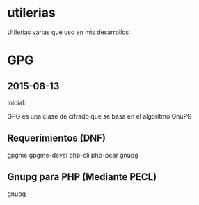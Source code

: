 # utilerias
Utilerias varias que uso en mis desarrollos

# GPG

2015-08-13
-----------

Inicial:

GPG es una clase de cifrado que se basa en el algoritmo GnuPG

Requerimientos (DNF)
--------------------
gpgme
gpgme-devel
php-cli
php-pear
gnupg


Gnupg para PHP (Mediante PECL)
------------------------------
gnupg